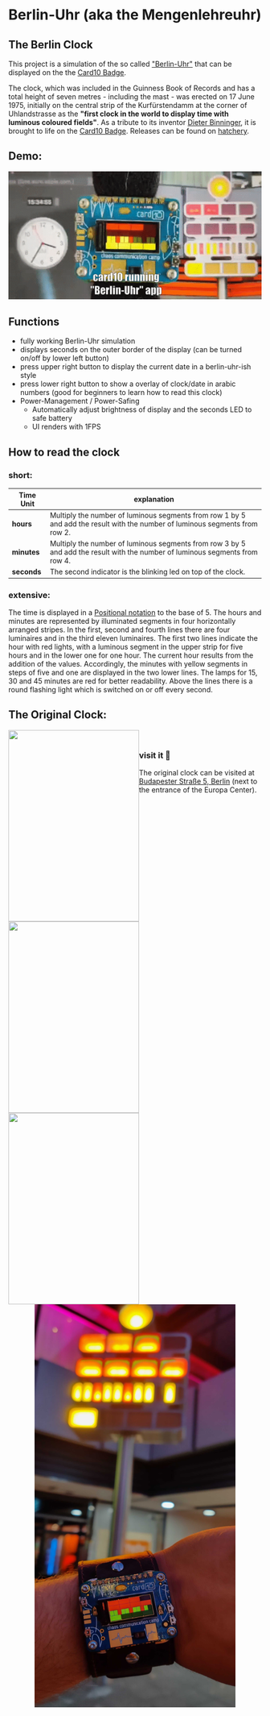 # Berlin-Uhr (aka the Mengenlehreuhr)
## The Berlin Clock

This project is a simulation of the so called ["Berlin-Uhr"](https://de.wikipedia.org/wiki/Berlin-Uhr) that can be displayed on the the [Card10 Badge](https://card10.badge.events.ccc.de/).

The clock, which was included in the Guinness Book of Records and has a total height of seven metres - including the mast - was erected on 17 June 1975, initially on the central strip of the Kurfürstendamm at the corner of Uhlandstrasse as the **"first clock in the world to display time with luminous coloured fields"**.
As a tribute to its inventor [Dieter Binninger](https://de.wikipedia.org/wiki/Dieter_Binninger), it is brought to life on the [Card10 Badge](https://card10.badge.events.ccc.de/).
Releases can be found on [hatchery](https://badge.team/projects/berlin_Uhr). 

## Demo:

![demo](berlin-uhr-demo.gif)

## Functions
* fully working Berlin-Uhr simulation
* displays seconds on the outer border of the display (can be turned on/off by lower left button)
* press upper right button to display the current date in a berlin-uhr-ish style
* press lower right button to show a overlay of clock/date in arabic numbers (good for beginners to learn how to read this clock)
* Power-Management / Power-Safing
    * Automatically adjust brightness of display and the seconds LED to safe battery
    * UI renders with 1FPS

## How to read the clock

### short:

| Time Unit | explanation |
| ------------- | ------------- |
| **hours**   | Multiply the number of luminous segments from row 1 by 5 and add the result with the number of luminous segments from row 2. |
| **minutes** | Multiply the number of luminous segments from row 3 by 5 and add the result with the number of luminous segments from row 4. |
| **seconds** | The second indicator is the blinking led on top of the clock. |

### extensive:

The time is displayed in a [Positional notation](https://en.wikipedia.org/wiki/Positional_notation) to the base of 5. 
The hours and minutes are represented by illuminated segments in four horizontally arranged stripes. 
In the first, second and fourth lines there are four luminaires and in the third eleven luminaires. 
The first two lines indicate the hour with red lights, with a luminous segment in the upper strip for five hours and in the lower one for one hour. 
The current hour results from the addition of the values. Accordingly, the minutes with yellow segments in steps of five and one are displayed in the two lower lines. The lamps for 15, 30 and 45 minutes are red for better readability. 
Above the lines there is a round flashing light which is switched on or off every second.


## The Original Clock:

<img width="260px" height="380px" align="left" src="https://upload.wikimedia.org/wikipedia/commons/7/7b/Berlin_Kurf%C3%BCrstendamm_113714a.jpg"/>

<img width="260px" height="380px" align="left" src="https://upload.wikimedia.org/wikipedia/commons/1/13/Gedenktafel_Budapester_Str_45_%28Charl%29_Berlin_Uhr.jpg"/>
  
<img width="260px" height="380px" align="left" src="https://upload.wikimedia.org/wikipedia/commons/thumb/5/51/Mengenlehreuhr.jpg/800px-Mengenlehreuhr.jpg"/>
<br />
  
### visit it 🙂
The original clock can be visited at [Budapester Straße 5, Berlin](https://goo.gl/maps/dWd77VB7rNrN2gyT9) (next to the entrance of the Europa Center).

<p align="center">
  <img width="400" height="800" src="picture.jpg">
</p>
